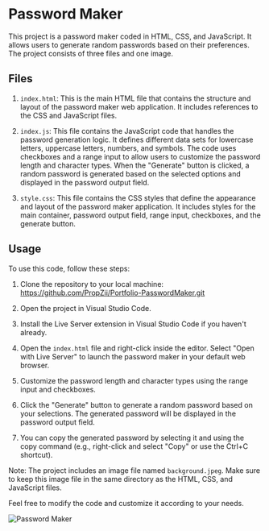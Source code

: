 # Password Maker

This project is a password maker coded in HTML, CSS, and JavaScript. It allows users to generate random passwords based on their preferences. The project consists of three files and one image.

## Files

1. `index.html`: This is the main HTML file that contains the structure and layout of the password maker web application. It includes references to the CSS and JavaScript files.

2. `index.js`: This file contains the JavaScript code that handles the password generation logic. It defines different data sets for lowercase letters, uppercase letters, numbers, and symbols. The code uses checkboxes and a range input to allow users to customize the password length and character types. When the "Generate" button is clicked, a random password is generated based on the selected options and displayed in the password output field.

3. `style.css`: This file contains the CSS styles that define the appearance and layout of the password maker application. It includes styles for the main container, password output field, range input, checkboxes, and the generate button.

## Usage

To use this code, follow these steps:

1. Clone the repository to your local machine: https://github.com/PropZii/Portfolio-PasswordMaker.git

2. Open the project in Visual Studio Code.

3. Install the Live Server extension in Visual Studio Code if you haven't already.

4. Open the `index.html` file and right-click inside the editor. Select "Open with Live Server" to launch the password maker in your default web browser.

5. Customize the password length and character types using the range input and checkboxes.

6. Click the "Generate" button to generate a random password based on your selections. The generated password will be displayed in the password output field.

7. You can copy the generated password by selecting it and using the copy command (e.g., right-click and select "Copy" or use the Ctrl+C shortcut).

Note: The project includes an image file named `background.jpeg`. Make sure to keep this image file in the same directory as the HTML, CSS, and JavaScript files.

Feel free to modify the code and customize it according to your needs.

![Password Maker](background.jpeg)

